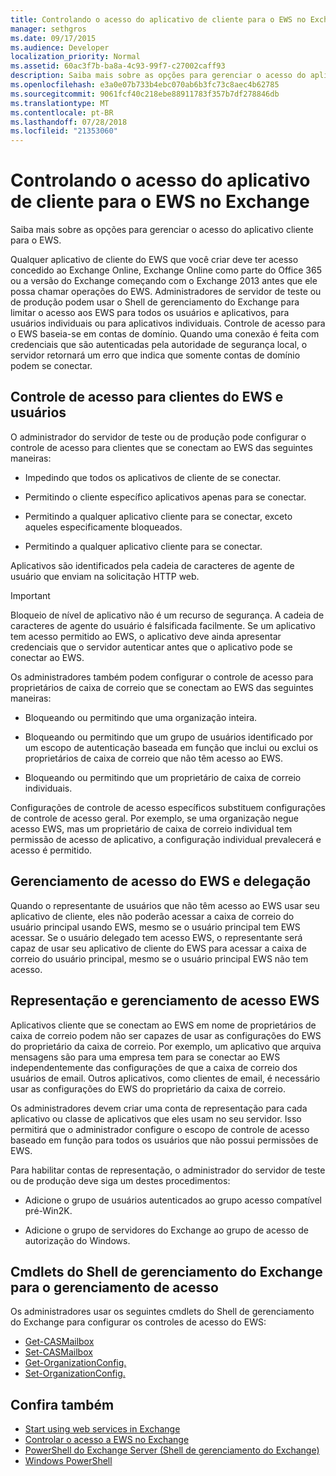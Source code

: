 ```yaml
---
title: Controlando o acesso do aplicativo de cliente para o EWS no Exchange
manager: sethgros
ms.date: 09/17/2015
ms.audience: Developer
localization_priority: Normal
ms.assetid: 60ac3f7b-ba8a-4c93-99f7-c27002caff93
description: Saiba mais sobre as opções para gerenciar o acesso do aplicativo cliente para o EWS.
ms.openlocfilehash: e3a0e07b733b4ebc070ab6b3fc73c8aec4b62785
ms.sourcegitcommit: 9061fcf40c218ebe88911783f357b7df278846db
ms.translationtype: MT
ms.contentlocale: pt-BR
ms.lasthandoff: 07/28/2018
ms.locfileid: "21353060"
---
```

# <a name="controlling-client-application-access-to-ews-in-exchange"></a>Controlando o acesso do aplicativo de cliente para o EWS no Exchange

Saiba mais sobre as opções para gerenciar o acesso do aplicativo cliente para o EWS.
  
Qualquer aplicativo de cliente do EWS que você criar deve ter acesso concedido ao Exchange Online, Exchange Online como parte do Office 365 ou a versão do Exchange começando com o Exchange 2013 antes que ele possa chamar operações do EWS. Administradores de servidor de teste ou de produção podem usar o Shell de gerenciamento do Exchange para limitar o acesso aos EWS para todos os usuários e aplicativos, para usuários individuais ou para aplicativos individuais. Controle de acesso para o EWS baseia-se em contas de domínio. Quando uma conexão é feita com credenciais que são autenticadas pela autoridade de segurança local, o servidor retornará um erro que indica que somente contas de domínio podem se conectar. 
  
## <a name="access-control-for-ews-clients-and-users"></a>Controle de acesso para clientes do EWS e usuários
<a name="bk_configure"> </a>

O administrador do servidor de teste ou de produção pode configurar o controle de acesso para clientes que se conectam ao EWS das seguintes maneiras: 
  
- Impedindo que todos os aplicativos de cliente de se conectar.
    
- Permitindo o cliente específico aplicativos apenas para se conectar.
    
- Permitindo a qualquer aplicativo cliente para se conectar, exceto aqueles especificamente bloqueados.
    
- Permitindo a qualquer aplicativo cliente para se conectar.
    
Aplicativos são identificados pela cadeia de caracteres de agente de usuário que enviam na solicitação HTTP web.
  
> [!IMPORTANT]
> Bloqueio de nível de aplicativo não é um recurso de segurança. A cadeia de caracteres de agente do usuário é falsificada facilmente. Se um aplicativo tem acesso permitido ao EWS, o aplicativo deve ainda apresentar credenciais que o servidor autenticar antes que o aplicativo pode se conectar ao EWS. 
  
Os administradores também podem configurar o controle de acesso para proprietários de caixa de correio que se conectam ao EWS das seguintes maneiras: 
  
- Bloqueando ou permitindo que uma organização inteira.
    
- Bloqueando ou permitindo que um grupo de usuários identificado por um escopo de autenticação baseada em função que inclui ou exclui os proprietários de caixa de correio que não têm acesso ao EWS.
    
- Bloqueando ou permitindo que um proprietário de caixa de correio individuais.
    
Configurações de controle de acesso específicos substituem configurações de controle de acesso geral. Por exemplo, se uma organização negue acesso EWS, mas um proprietário de caixa de correio individual tem permissão de acesso de aplicativo, a configuração individual prevalecerá e acesso é permitido. 
  
## <a name="delegation-and-ews-access-management"></a>Gerenciamento de acesso do EWS e delegação
<a name="bk_delegation"> </a>

Quando o representante de usuários que não têm acesso ao EWS usar seu aplicativo de cliente, eles não poderão acessar a caixa de correio do usuário principal usando EWS, mesmo se o usuário principal tem EWS acessar. Se o usuário delegado tem acesso EWS, o representante será capaz de usar seu aplicativo de cliente do EWS para acessar a caixa de correio do usuário principal, mesmo se o usuário principal EWS não tem acesso. 
  
## <a name="impersonation-and-ews-access-management"></a>Representação e gerenciamento de acesso EWS
<a name="bk_impersonation"> </a>

Aplicativos cliente que se conectam ao EWS em nome de proprietários de caixa de correio podem não ser capazes de usar as configurações do EWS do proprietário da caixa de correio. Por exemplo, um aplicativo que arquiva mensagens são para uma empresa tem para se conectar ao EWS independentemente das configurações de que a caixa de correio dos usuários de email. Outros aplicativos, como clientes de email, é necessário usar as configurações do EWS do proprietário da caixa de correio. 
  
Os administradores devem criar uma conta de representação para cada aplicativo ou classe de aplicativos que eles usam no seu servidor. Isso permitirá que o administrador configure o escopo de controle de acesso baseado em função para todos os usuários que não possui permissões de EWS. 
  
Para habilitar contas de representação, o administrador do servidor de teste ou de produção deve siga um destes procedimentos: 
  
- Adicione o grupo de usuários autenticados ao grupo acesso compatível pré-Win2K. 
    
- Adicione o grupo de servidores do Exchange ao grupo de acesso de autorização do Windows. 
    
## <a name="exchange-management-shell-cmdlets-for-access-management"></a>Cmdlets do Shell de gerenciamento do Exchange para o gerenciamento de acesso
<a name="bk_cmdlets"> </a>

Os administradores usar os seguintes cmdlets do Shell de gerenciamento do Exchange para configurar os controles de acesso do EWS: 
  
- [Get-CASMailbox](http://technet.microsoft.com/en-us/library/bb124754.aspx)   
- [Set-CASMailbox](http://technet.microsoft.com/en-us/library/bb125264.aspx)   
- [Get-OrganizationConfig.](http://technet.microsoft.com/en-us/library/aa997571.aspx)   
- [Set-OrganizationConfig.](http://technet.microsoft.com/en-us/library/aa997443.aspx)
    
## <a name="see-also"></a>Confira também

- [Start using web services in Exchange](start-using-web-services-in-exchange.md)  
- [Controlar o acesso a EWS no Exchange](how-to-control-access-to-ews-in-exchange.md)
- [PowerShell do Exchange Server (Shell de gerenciamento do Exchange)](https://docs.microsoft.com/en-us/powershell/exchange/exchange-server/exchange-management-shell?view=exchange-ps)
- [Windows PowerShell](http://msdn.microsoft.com/en-us/library/dd835506%28v=vs.85%29.aspx)
    

